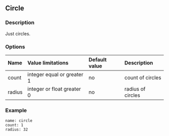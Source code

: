 ## Circle

### Description

Just circles.

### Options

| Name | Value limitations | Default value | Description |
|:---|:---|:---|:---|
| count | integer equal or greater 1 | no | count of circles |
| radius | integer or float greater 0 | no | radius of circles |

### Example

```
name: circle
count: 1
radius: 32
```